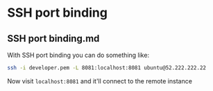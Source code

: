 # SSH port binding

## SSH port binding.md

With SSH port binding you can do something like:

```bash
ssh -i developer.pem -L 8081:localhost:8081 ubuntu@52.222.222.22
```

Now visit `localhost:8081` and it'll connect to the remote instance

